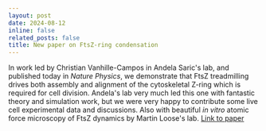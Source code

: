 ```yaml
---
layout: post
date: 2024-08-12
inline: false
related_posts: false
title: New paper on FtsZ-ring condensation
---
```

In work led by Christian Vanhille-Campos in Andela Saric's lab, and published today in *Nature Physics*, we demonstrate that FtsZ treadmilling drives both assembly and alignment of the cytoskeletal Z-ring which is required for cell division. Andela's lab very much led this one with fantastic theory and simulation work, but we were very happy to contribute some live cell experimental data and discussions. Also with  beautiful *in vitro* atomic force microscopy of FtsZ dynamics by Martin Loose's lab.
[Link to paper](https://www.nature.com/articles/s41567-024-02597-8)